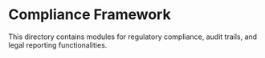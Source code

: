 # Compliance Framework

This directory contains modules for regulatory compliance, audit trails, and legal reporting functionalities.
